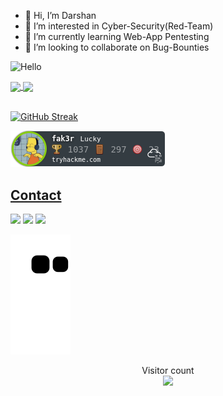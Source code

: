 - 👋 Hi, I’m Darshan 
- 👀 I’m interested in Cyber-Security(Red-Team)
- 🌱 I’m currently learning Web-App Pentesting
- 💞️ I’m looking to collaborate on Bug-Bounties 


![Hello](https://media0.giphy.com/media/3otPorWLQJq5GmHRtu/giphy.gif)

<div>
  <a href="https://github.com/darshannn10">
   <img align="center" height="170" src="https://github-readme-stats-sigma-five.vercel.app/api/top-langs/?username=darshannn10&layout=compact&langs_count=16&theme=dracula"/>
  <img align="center" src="https://github-readme-stats-sigma-five.vercel.app/api?username=darshannn10&show_icons=true&theme=dracula&include_all_commits=true&count_private=true&hide=issues"/>

</div>
<br>
  
![GitHub Streak](https://streak-stats.demolab.com?user=darshannn10&theme=dracula)
  
  
![tryhackme stats](https://raw.githubusercontent.com/darshannn10/darshannn10/master/assets/thm_propic.png)

## Contact
<div> 
  <a href="https://www.linkedin.com/in/darshan-patel-9b4908190/" target="_blank"><img src="https://img.shields.io/badge/-LinkedIn-%230077B5?style=for-the-badge&logo=linkedin&logoColor=white" target="_blank"></a> 
  <a href="https://instagram.com/darshan10_" target="_blank"><img src="https://img.shields.io/badge/-Instagram-%23E4405F?style=for-the-badge&logo=instagram&logoColor=white" target="_blank"></a>
  <a href = "mailto: darshanp054@gmail.com"><img src="https://img.shields.io/badge/-Gmail-%23333?style=for-the-badge&logo=gmail&logoColor=white" target="_blank"></a>



![Snake animation](https://github.com/darshannn10/darshannn10/blob/output/github-contribution-grid-snake.svg)

<p align="center"> 
  Visitor count<br>
  <img src="https://profile-counter.glitch.me/darshannn10/count.svg" />
</p>


